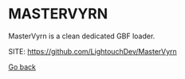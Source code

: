 # MASTERVYRN
 
 MasterVyrn is a clean dedicated GBF loader.
 
 SITE: https://github.com/LightouchDev/MasterVyrn

 [Go back](https://portable-linux-apps.github.io/apps.html)
